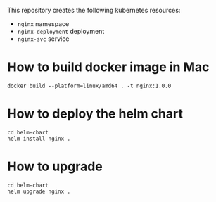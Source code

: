 This repository creates the following kubernetes resources:
- `nginx` namespace
- `nginx-deployment` deployment
- `nginx-svc` service

# How to build docker image in Mac
```
docker build --platform=linux/amd64 . -t nginx:1.0.0
```


# How to deploy the helm chart
```
cd helm-chart
helm install nginx .
```

# How to upgrade
```
cd helm-chart
helm upgrade nginx .
```
